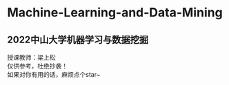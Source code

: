 # Machine-Learning-and-Data-Mining
## 2022中山大学机器学习与数据挖掘
授课教师：梁上松<br>
仅供参考，杜绝抄袭！<br>
如果对你有用的话，麻烦点个star~
